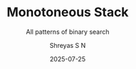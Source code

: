 ---
layout:     post
title:      "Monotoneous Stack"
subtitle:   "All patterns of binary search"
date:       2025-07-25
author:     "Shreyas S N"
header-img: "img/post/stack.png"
header-mask: 0.3
catalog:    true
tags:
  - Algorithms
  
---